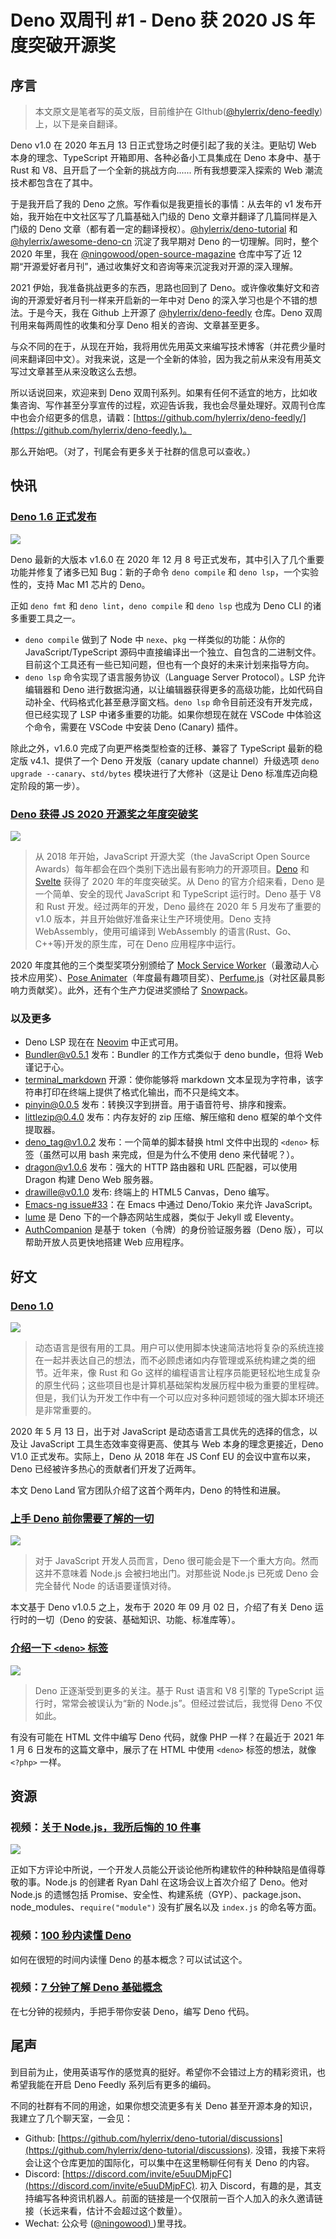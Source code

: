 # Deno 双周刊 #1 - Deno 获 2020 JS 年度突破开源奖

## 序言

> 本文原文是笔者写的英文版，目前维护在 GIthub([@hylerrix/deno-feedly](https://github.com/hylerrix/deno-feedly)) 上，以下是亲自翻译。

Deno v1.0 在 2020 年五月 13 日正式登场之时便引起了我的关注。更贴切 Web 本身的理念、TypeScript 开箱即用、各种必备小工具集成在 Deno 本身中、基于 Rust 和 V8、且开启了一个全新的挑战方向...... 所有我想要深入探索的 Web 潮流技术都包含在了其中。

于是我开启了我的 Deno 之旅。写作看似是我更擅长的事情：从去年的 v1 发布开始，我开始在中文社区写了几篇基础入门级的 Deno 文章并翻译了几篇同样是入门级的 Deno 文章（都有着一定的翻译授权）。[@hylerrix/deno-tutorial](https://github.com/hylerrix/deno-tutorial) 和 [@hylerrix/awesome-deno-cn](https://github.com/hylerrix/awesome-deno-cn) 沉淀了我早期对 Deno 的一切理解。同时，整个 2020 年里，我在 [@ningowood/open-source-magazine](https://github.com/ningowood/open-source-magazine) 仓库中写了近 12 期“开源爱好者月刊”，通过收集好文和咨询等来沉淀我对开源的深入理解。

2021 伊始，我准备挑战更多的东西，思路也回到了 Deno。或许像收集好文和咨询的开源爱好者月刊一样来开启新的一年中对 Deno 的深入学习也是个不错的想法。于是今天，我在 Github 上开源了 [@hylerrix/deno-feedly](https://github.com/hylerrix/deno-feedly/) 仓库。Deno 双周刊用来每两周性的收集和分享 Deno 相关的咨询、文章甚至更多。

与众不同的在于，从现在开始，我将用优先用英文来编写技术博客（并花费少量时间来翻译回中文）。对我来说，这是一个全新的体验，因为我之前从来没有用英文写过文章甚至从来没敢这么去想。

所以话说回来，欢迎来到 Deno 双周刊系列。如果有任何不适宜的地方，比如收集咨询、写作甚至分享宣传的过程，欢迎告诉我，我也会尽量处理好。双周刊仓库中也会介绍更多的信息，请戳：[https://github.com/hylerrix/deno-feedly/](https://github.com/hylerrix/deno-feedly.)。

那么开始吧。（对了，刊尾会有更多关于社群的信息可以查收。）

## 快讯

### [Deno 1.6 正式发布](https://deno.land/posts/v1.6)

![](https://cdn.nlark.com/yuque/0/2021/png/86548/1610003283055-85dce9e7-4dce-492e-a052-d91d1e3153b2.png#align=left&display=inline&height=287&margin=%5Bobject%20Object%5D&name=image.png&originHeight=1048&originWidth=2106&size=1203494&status=done&style=none&width=576)

Deno 最新的大版本 v1.6.0 在 2020 年 12 月 8 号正式发布，其中引入了几个重要功能并修复了诸多已知 Bug：新的子命令 `deno compile` 和 `deno lsp`，一个实验性的，支持 Mac M1 芯片的 Deno。

正如 `deno fmt` 和 `deno lint`，`deno compile` 和 `deno lsp` 也成为 Deno CLI 的诸多重要工具之一。

- `deno compile` 做到了 Node 中 `nexe`、`pkg` 一样类似的功能：从你的 JavaScript/TypeScript 源码中直接编译出一个独立、自包含的二进制文件。目前这个工具还有一些已知问题，但也有一个良好的未来计划来指导方向。
- `deno lsp` 命令实现了语言服务协议（Language Server Protocol）。LSP 允许编辑器和 Deno 进行数据沟通，以让编辑器获得更多的高级功能，比如代码自动补全、代码格式化甚至悬浮窗文档。`deno lsp` 命令目前还没有开发完成，但已经实现了 LSP 中诸多重要的功能。如果你想现在就在 VSCode 中体验这个命令，需要在 VSCode 中安装 Deno (Canary) 插件。

除此之外，v1.6.0 完成了向更严格类型检查的迁移、兼容了 TypeScript 最新的稳定版 v4.1、提供了一个 Deno 开发版（canary update channel）升级选项 `deno upgrade --canary`、`std/bytes` 模块进行了大修补（这是让 Deno 标准库迈向稳定阶段的第一步）。

### [Deno 获得 JS 2020 开源奖之年度突破奖](https://www.infoq.com/news/2020/10/js-open-source-award-2020/)

![](https://cdn.nlark.com/yuque/0/2021/png/86548/1610003835814-bb7e34b6-461b-44ca-be12-17e6b3e5f959.png#align=left&display=inline&height=404&margin=%5Bobject%20Object%5D&name=image.png&originHeight=1568&originWidth=2233&size=1086870&status=done&style=none&width=576)

> 从 2018 年开始，JavaScript 开源大奖（the JavaScript Open Source Awards）每年都会在四个类别下选出最有影响力的开源项目。[Deno](https://deno.land/) 和 [Svelte](https://svelte.dev/) 获得了 2020 年的年度突破奖。从 Deno 的官方介绍来看，Deno 是一个简单、安全的现代 JavaScript 和 TypeScript 运行时。Deno 基于 V8 和 Rust 开发。经过两年的开发，Deno 最终在 2020 年 5 月发布了重要的 v1.0 版本，并且开始做好准备来让生产环境使用。Deno 支持 WebAssembly，使用可编译到 WebAssembly 的语言(Rust、Go、C++等)开发的原生库，可在 Deno 应用程序中运行。

2020 年度其他的三个类型奖项分别颁给了 [Mock Service Worker](https://mswjs.io/)（最激动人心技术应用奖）、[Pose Animater](https://github.com/yemount/pose-animator)（年度最有趣项目奖）、[Perfume.js](https://zizzamia.github.io/perfume/)（对社区最具影响力贡献奖）。此外，还有个生产力促进奖颁给了 [Snowpack](https://www.snowpack.dev/)。

### 以及更多

- Deno LSP 现在在 [Neovim](https://github.com/neovim/nvim-lspconfig/blob/master/CONFIG.md#denols) 中正式可用。
- [Bundler@v0.5.1](https://github.com/timreichen/Bundler/releases/tag/0.5.1) 发布：Bundler 的工作方式类似于 deno bundle，但将 Web 谨记于心。
- [terminal_markdown](https://github.com/littletof/terminal_markdown) 开源：使你能够将 markdown 文本呈现为字符串，该字符串打印在终端上提供了格式化输出，而不只是纯文本。
- [pinyin@0.0.5](https://deno.land/x/pinyin@0.0.5) 发布：转换汉字到拼音。用于语音符号、排序和搜索。
- [littlezip@0.4.0](https://deno.land/x/littlezip@0.4.0) 发布：内存友好的 zip 压缩、解压缩和 deno 框架的单个文件提取器。
- [deno_tag@v1.0.2](https://deno.land/x/deno_tag@v1.0.2) 发布：一个简单的脚本替换 html 文件中出现的 `<deno>` 标签（虽然可以用 bash 来完成，但是为什么不使用 deno 来代替呢？）。
- [dragon@v1.0.6](https://github.com/xanny-projects/dragon/releases/tag/v1.0.6) 发布：强大的 HTTP 路由器和 URL 匹配器，可以使用 Dragon 构建 Deno Web 服务器。
- [drawille@v0.1.0](https://github.com/littledivy/drawille) 发布: 终端上的 HTML5 Canvas，Deno 编写。
- [Emacs-ng issue#33](https://github.com/emacs-ng/emacs-ng/pull/33)：在 Emacs 中通过 Deno/Tokio 来允许 JavaScript。
- [lume](https://github.com/lumeland/lume) 是 Deno 下的一个静态网站生成器，类似于 Jekyll 或 Eleventy。
- [AuthCompanion](https://github.com/pmprosociety/authcompanion) 是基于 token（令牌）的身份验证服务器（Deno 版），可以帮助开放人员更快地搭建 Web 应用程序。

## 好文

### [Deno 1.0](https://deno.land/posts/v1)
![](https://cdn.nlark.com/yuque/0/2021/png/86548/1610011302793-6947ad9c-a08b-462b-a131-5309ab515036.png#align=left&display=inline&height=325&margin=%5Bobject%20Object%5D&name=image.png&originHeight=1277&originWidth=2089&size=5362421&status=done&style=none&width=531)

> 动态语言是很有用的工具。用户可以使用脚本快速简洁地将复杂的系统连接在一起并表达自己的想法，而不必顾虑诸如内存管理或系统构建之类的细节。近年来，像 Rust 和 Go 这样的编程语言让程序员能更轻松地生成复杂的原生代码；这些项目也是计算机基础架构发展历程中极为重要的里程碑。但是，我们认为开发工作中有一个可以应对多种问题领域的强大脚本环境还是非常重要的。

2020 年 5 月 13 日，出于对 JavaScript 是动态语言工具优先的选择的信念，以及让 JavaScript 工具生态效率变得更高、使其与 Web 本身的理念更接近，Deno V1.0 正式发布。实际上，Deno 从 2018 年在 JS Conf EU 的会议中宣布以来，Deno 已经被许多热心的贡献者们开发了近两年。

本文 Deno Land 官方团队介绍了这首个两年内，Deno 的特性和进展。

### [上手 Deno 前你需要了解的一切](https://www.telerik.com/blogs/how-to-get-started-with-deno)

![](https://cdn.nlark.com/yuque/0/2021/png/86548/1610023284679-24fa1eaf-778c-4df0-9b53-9890d15382df.png#align=left&display=inline&height=152&margin=%5Bobject%20Object%5D&name=image.png&originHeight=303&originWidth=1200&size=350734&status=done&style=none&width=600)

> 对于 JavaScript 开发人员而言，Deno 很可能会是下一个重大方向。然而这并不意味着 Node.js 会被扫地出门。对那些说 Node.js 已死或 Deno 会完全替代 Node 的话语要谨慎对待。

本文基于 Deno v1.0.5 之上，发布于 2020 年 09 月 02 日，介绍了有关 Deno 运行时的一切（Deno 的安装、基础知识、功能、标准库等）。

### [介绍一下 `<deno>` 标签](https://hugodaniel.com/posts/introducing-deno-tag/)

![](https://cdn.nlark.com/yuque/0/2021/png/86548/1610024257758-e30d7494-fb6b-415f-97df-d8826ab4e3fa.png#align=left&display=inline&height=216&margin=%5Bobject%20Object%5D&name=image.png&originHeight=813&originWidth=2312&size=271554&status=done&style=none&width=613)

> Deno 正逐渐受到更多的关注。基于 Rust 语言和 V8 引擎的 TypeScript 运行时，常常会被误认为“新的 Node.js”。但经过尝试后，我觉得 Deno 不仅如此。

有没有可能在 HTML 文件中编写 Deno 代码，就像 PHP 一样？在最近于 2021 年 1 月 6 日发布的这篇文章中，展示了在 HTML 中使用 `<deno>` 标签的想法，就像 `<?php>` 一样。

## 资源

### 视频：[关于 Node.js，我所后悔的 10 件事](https://youtu.be/M3BM9TB-8yA)

![](https://cdn.nlark.com/yuque/0/2021/png/86548/1610026187758-3670942c-6c82-4cf2-8f67-25974e3daf7c.png#align=left&display=inline&height=302&margin=%5Bobject%20Object%5D&name=image.png&originHeight=1338&originWidth=2458&size=4219229&status=done&style=none&width=555)

正如下方评论中所说，一个开发人员能公开谈论他所构建软件的种种缺陷是值得尊敬的事。Node.js 的创建者 Ryan Dahl 在这场会议上首次介绍了 Deno。他对 Node.js 的遗憾包括 Promise、安全性、构建系统（GYP）、package.json、node_modules、`require("module")` 没有扩展名以及 `index.js` 的命名等方面。

### 视频：[100 秒内读懂 Deno](https://youtu.be/F0G9lZ7gecE)

如何在很短的时间内读懂 Deno 的基本概念？可以试试这个。

### 视频：[7 分钟了解 Deno 基础概念](https://youtu.be/VQ8Jb7GLHgk)

在七分钟的视频内，手把手带你安装 Deno，编写 Deno 代码。

## 尾声

到目前为止，使用英语写作的感觉真的挺好。希望你不会错过上方的精彩资讯，也希望我能在开启 Deno Feedly 系列后有更多的编码。

不同的社群有不同的用途，如果你想交流更多有关 Deno 甚至开源本身的知识，我建立了几个聊天室，一会见：

- Github: [https://github.com/hylerrix/deno-tutorial/discussions](https://github.com/hylerrix/deno-tutorial/discussions). 没错，我接下来将会让这个仓库更加的国际化，可以集中在这里畅聊任何有关 Deno 的内容。
- Discord: [https://discord.com/invite/e5uuDMjpFC](https://discord.com/invite/e5uuDMjpFC). 初入 Discord，有趣的是，其支持编写各种资讯机器人。前面的链接是一个仅限前一百个人加入的永久邀请链接（长远来看，估计不会超过这个数量）。
- Wechat: 公众号 ([@ningowood) ](https://www.yuque.com/ningowood))里寻找。
